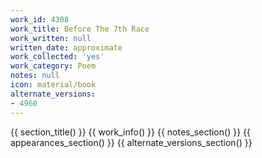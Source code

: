 ```yaml
---
work_id: 4308
work_title: Before The 7th Race
work_written: null
written_date: approximate
work_collected: 'yes'
work_category: Poem
notes: null
icon: material/book
alternate_versions:
- 4960
---
```


{{ section_title() }}
{{ work_info() }}
{{ notes_section() }}
{{ appearances_section() }}
{{ alternate_versions_section() }}